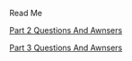 Read Me

[Part 2 Questions And Awnsers](https://github.com/MrElementals/OOP-Git-Task/blob/Development/part%202/Part%202%20Questions.md)

[Part 3 Questions And Awnsers](https://github.com/MrElementals/OOP-Git-Task/blob/Development/Part%203/Part%203%20Questions.md)